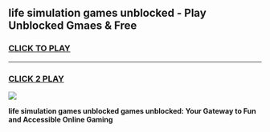 
## life simulation games unblocked - Play Unblocked Gmaes & Free
<h3>
<a href="https://news.freeplayer.one?title=life_simulation_games_unblocked&ref=23F">CLICK TO PLAY</a></h3>
<hr>

<h3>
<a href="https://news.freeplayer.one?title=life_simulation_games_unblocked&ref=23F">CLICK 2 PLAY</a>
  
</h3>

<a href="https://news.freeplayer.one?title=life_simulation_games_unblocked&ref=23F/"><img src="https://clearcache.store/games.png"></a>


**life simulation games unblocked games unblocked: Your Gateway to Fun and Accessible Online Gaming**
